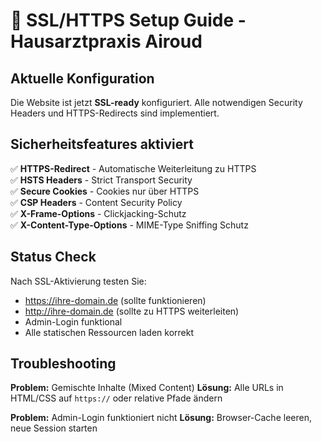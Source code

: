 # 🔐 SSL/HTTPS Setup Guide - Hausarztpraxis Airoud

## Aktuelle Konfiguration

Die Website ist jetzt **SSL-ready** konfiguriert. Alle notwendigen Security Headers und HTTPS-Redirects sind implementiert.

## Sicherheitsfeatures aktiviert

✅ **HTTPS-Redirect** - Automatische Weiterleitung zu HTTPS  
✅ **HSTS Headers** - Strict Transport Security  
✅ **Secure Cookies** - Cookies nur über HTTPS  
✅ **CSP Headers** - Content Security Policy  
✅ **X-Frame-Options** - Clickjacking-Schutz  
✅ **X-Content-Type-Options** - MIME-Type Sniffing Schutz

## Status Check

Nach SSL-Aktivierung testen Sie:
- https://ihre-domain.de (sollte funktionieren)
- http://ihre-domain.de (sollte zu HTTPS weiterleiten)
- Admin-Login funktional
- Alle statischen Ressourcen laden korrekt

## Troubleshooting

**Problem:** Gemischte Inhalte (Mixed Content)
**Lösung:** Alle URLs in HTML/CSS auf `https://` oder relative Pfade ändern

**Problem:** Admin-Login funktioniert nicht
**Lösung:** Browser-Cache leeren, neue Session starten